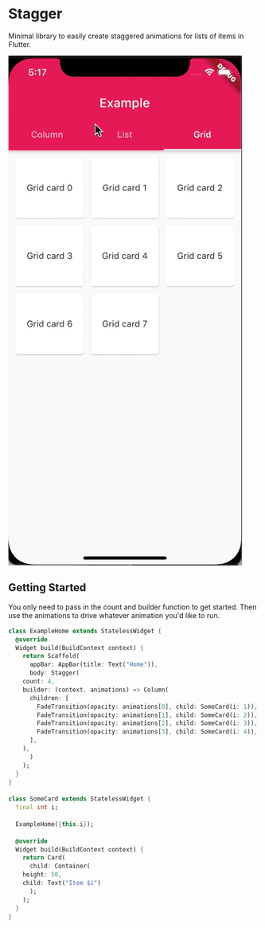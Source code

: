 # Stagger

Minimal library to easily create staggered animations for lists of items in Flutter.

![](./images/example.gif)

## Getting Started

You only need to pass in the count and builder function to get started. Then use the animations to drive whatever animation you'd like to run.

```dart
class ExampleHome extends StatelessWidget {
  @override
  Widget build(BuildContext context) {
    return Scaffold(
      appBar: AppBar(title: Text("Home")),
      body: Stagger(
	count: 4,
	builder: (context, animations) => Column(
	  children: [
	    FadeTransition(opacity: animations[0], child: SomeCard(i: 1)),
	    FadeTransition(opacity: animations[1], child: SomeCard(i: 2)),
	    FadeTransition(opacity: animations[2], child: SomeCard(i: 3)),
	    FadeTransition(opacity: animations[3], child: SomeCard(i: 4)),
	  ],
	),
      )
    ); 
  }
}

class SomeCard extends StatelessWidget {
  final int i;

  ExampleHome({this.i});

  @override
  Widget build(BuildContext context) {
    return Card(
      child: Container(
	height: 50,
	child: Text("Item $i")
      );
    );
  }
}
```

